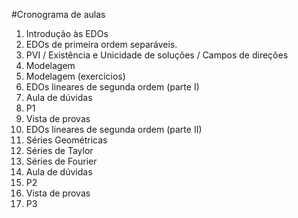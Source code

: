 #Cronograma de aulas

1. Introdução às EDOs
2. EDOs de primeira ordem separáveis.
3. PVI / Existência e Unicidade de soluções / Campos de direções
4. Modelagem
5. Modelagem (exercícios)
6. EDOs lineares de segunda ordem (parte I)
7. Aula de dúvidas
8. P1
9. Vista de provas
10. EDOs lineares de segunda ordem (parte II)
11. Séries Geométricas
12. Séries de Taylor
13. Séries de Fourier
14. Aula de dúvidas
15. P2
16. Vista de provas
17. P3

